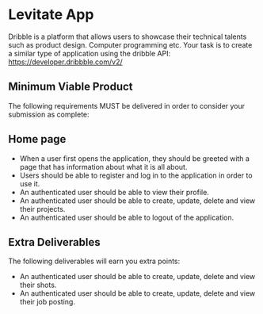 # Levitate App

Dribble is a platform that allows users to showcase their technical talents such as product design. Computer programming etc. Your task is to create a similar type of application using the dribble API: https://developer.dribbble.com/v2/

## Minimum Viable Product
The following requirements MUST be delivered in order to consider your submission as complete:

## Home page 
- When a user first opens the application, they should be greeted with a page that has information about what it is all about.
- Users should be able to register and log in to the application in order to use it.
- An authenticated user should be able to view their profile.
- An authenticated user should be able to create, update, delete and view their projects.
- An authenticated user should be able to logout of the application.

## Extra Deliverables
The following deliverables will earn you extra points:
- An authenticated user should be able to create, update, delete and view their shots.
- An authenticated user should be able to create, update, delete and view their job posting.

